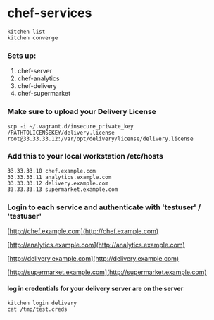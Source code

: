 # chef-services

```
kitchen list
kitchen converge
```
### Sets up:

1. chef-server
2. chef-analytics
3. chef-delivery
4. chef-supermarket

### Make sure to upload your Delivery License
```
scp -i ~/.vagrant.d/insecure_private_key /PATHTOLICENSEKEY/delivery.license root@33.33.33.12:/var/opt/delivery/license/delivery.license
```

### Add this to your local workstation /etc/hosts

```
33.33.33.10 chef.example.com
33.33.33.11 analytics.example.com
33.33.33.12 delivery.example.com
33.33.33.13 supermarket.example.com
```

### Login to each service and authenticate with 'testuser' / 'testuser'

[http://chef.example.com](http://chef.example.com)

[http://analytics.example.com](http://analytics.example.com)

[http://delivery.example.com](http://delivery.example.com)

[http://supermarket.example.com](http://supermarket.example.com)

#### log in credentials for your delivery server are on the server
```
kitchen login delivery
cat /tmp/test.creds
```
